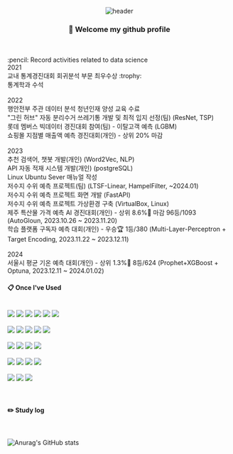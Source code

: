 <div align="center"> 
  
![header](https://capsule-render.vercel.app/api?type=waving&color=87CEEB&height=200&section=header&text=Data%20Science&fontColor=fffdf3&fontSize=50&animation=fadeIn&fontAlignY=55&desc=%20&descAlignY=62&descAlign=62)
  
###  :wave: Welcome my github profile
 <br/>
 <br/>
  </div>
  <div align="left">
  :pencil: Record activities related to data science
   <br/>
  2021
   <br/>
  교내 통계경진대회 회귀분석 부문 최우수상 :trophy:
   <br/>
  통계학과 수석
   <br/>
   <br/>
  2022
   <br/>
  행안전부 주관 데이터 분석 청년인재 양성 교육 수료
   <br/>
  "그린 허브" 자동 분리수거 쓰레기통 개발 및 최적 입지 선정(팀) (ResNet, TSP)
   <br/>
  롯데 멤버스 빅데이터 경진대회 참여(팀) - 이탈고객 예측 (LGBM)
   <br/>
  쇼핑몰 지점별 매출액 예측 경진대회(개인) - 상위 20% 마감
   <br/>
   <br/>
  2023
   <br/>
  추천 검색어, 챗봇 개발(개인) (Word2Vec, NLP)
   <br/>
  API 자동 적재 시스템 개발(개인) (postgreSQL)
   <br/>
  Linux Ubuntu Sever 매뉴얼 작성
   <br/>
  저수지 수위 예측 프로젝트(팀) (LTSF-Linear, HampelFilter, ~2024.01)
   <br/>
  저수지 수위 예측 프로젝트 화면 개발 (FastAPI)
   <br/>
  저수지 수위 예측 프로젝트 가상환경 구축 (VirtualBox, Linux)
   <br/>
  제주 특산물 가격 예측 AI 경진대회(개인) - 상위 8.6%🥉 마감 96등/1093 (AutoGloun, 2023.10.26 ~ 2023.11.20)
   <br/>
  학습 플랫폼 구독자 예측 대회(개인) - 우승🏆 1등/380 (Multi-Layer-Perceptron + Target Encoding, 2023.11.22 ~ 2023.12.11)
   <br/>
   <br/>
  2024
   <br/>
  서울시 평균 기온 예측 대회(개인) - 상위 1.3%🥇 8등/624 (Prophet+XGBoost + Optuna, 2023.12.11 ~ 2024.01.02)
    
  ####  :clipboard: Once I've Used 
    
   <br/>
    
  <img src="https://img.shields.io/badge/Python-3776AB?style=for-the-badge&logo=Python&logoColor=white">
  <img src="https://img.shields.io/badge/PyTorch-EE4C2C?style=for-the-badge&logo=VisualStudioCode&logoColor=white">
  <img src="https://img.shields.io/badge/TensorFlow-FF6F00?style=for-the-badge&logo=VisualStudioCode&logoColor=white">
  <img src="https://img.shields.io/badge/Keras-D00000?style=for-the-badge&logo=VisualStudioCode&logoColor=white">
  <img src="https://img.shields.io/badge/pandas-150458?style=for-the-badge&logo=VisualStudioCode&logoColor=white">
  <img src="https://img.shields.io/badge/FastAPI-009688?style=for-the-badge&logo=VisualStudioCode&logoColor=white">
   <br/>
   <br/>
  <img src="https://img.shields.io/badge/DBeaver-382923?style=for-the-badge&logo=VisualStudioCode&logoColor=white">
  <img src="https://img.shields.io/badge/PostgreSQL-4169E1?style=for-the-badge&logo=VisualStudioCode&logoColor=white">
  <img src="https://img.shields.io/badge/MariaDB-003545?style=for-the-badge&logo=VisualStudioCode&logoColor=white">
  <img src="https://img.shields.io/badge/Oracle-F80000?style=for-the-badge&logo=Oracle&logoColor=white"> 
  <img src="https://img.shields.io/badge/MySQL-4479A1?style=for-the-badge&logo=MySQL&logoColor=white">
   <br/>
   <br/>
  <img src="https://img.shields.io/badge/Git-F05032?style=for-the-badge&logo=VisualStudioCode&logoColor=white">
  <img src="https://img.shields.io/badge/github-181717?style=for-the-badge&logo=github&logoColor=white">
  <img src="https://img.shields.io/badge/PyCharm-000000?style=for-the-badge&logo=VisualStudioCode&logoColor=white">
  <img src="https://img.shields.io/badge/VSCode-007ACC?style=for-the-badge&logo=VisualStudioCode&logoColor=white">
   <br/>
   <br/>
  <img src="https://img.shields.io/badge/Slack-4A154B?style=for-the-badge&logo=VisualStudioCode&logoColor=white">
  <img src="https://img.shields.io/badge/FileZilla-BF0000?style=for-the-badge&logo=VisualStudioCode&logoColor=white">
  <img src="https://img.shields.io/badge/Sourcetree-0052CC?style=for-the-badge&logo=VisualStudioCode&logoColor=white">
  <img src="https://img.shields.io/badge/VirtualBox-183A61?style=for-the-badge&logo=VisualStudioCode&logoColor=white">
   <br/>
   <br/>
  <img src="https://img.shields.io/badge/Linux-FCC624?style=for-the-badge&logo=VisualStudioCode&logoColor=white">
  <img src="https://img.shields.io/badge/LinuxServer-DA3B8A?style=for-the-badge&logo=VisualStudioCode&logoColor=white">
  <img src="https://img.shields.io/badge/Ubuntu-E95420?style=for-the-badge&logo=VisualStudioCode&logoColor=white">
  </div>
   <br/>
   <br/>
 
#### :pencil2: Study log
 
  <br/>
  
![Anurag's GitHub stats](https://github-readme-stats.vercel.app/api?username=BOKZA&show_icons=true&theme=shadow_green)
</div>
